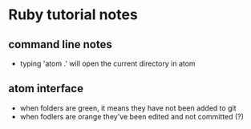 # Ruby tutorial notes
## command line notes
  * typing 'atom .' will open the current directory in atom

## atom interface
  * when folders are green, it means they have not been added to git
  * when fodlers are orange they've been edited and not committed (?)
